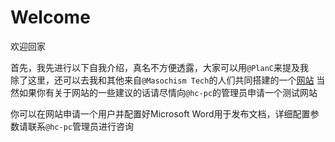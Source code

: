 # Welcome
欢迎回家

首先，我先进行以下自我介绍，真名不方便透露，大家可以用```@PlanC```来提及我  
除了这里，还可以去我和其他来自```@Masochism Tech```的人们共同搭建的一个[网站](https://masochism-tech.moe)
当然如果你有关于网站的一些建议的话请尽情向```@hc-pc```的管理员申请一个测试网站

你可以在网站申请一个用户并配置好Microsoft Word用于发布文档，详细配置参数请联系```@hc-pc```管理员进行咨询